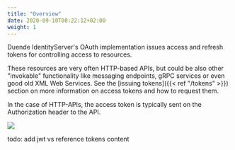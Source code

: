 ```yaml
---
title: "Overview"
date: 2020-09-10T08:22:12+02:00
weight: 1
---
```


Duende IdentityServer's OAuth implementation issues access and refresh tokens for controlling access to resources.

These resources are very often HTTP-based APIs, but could be also other "invokable" functionality like messaging endpoints, gRPC services or even good old XML Web Services. See the [issuing tokens]({{< ref "/tokens" >}}) section on more information on access tokens and how to request them.

In the case of HTTP-APIs, the access token is typically sent on the Authorization header to the API.

![](../images/authorization_header.png)


todo: add jwt vs reference tokens content